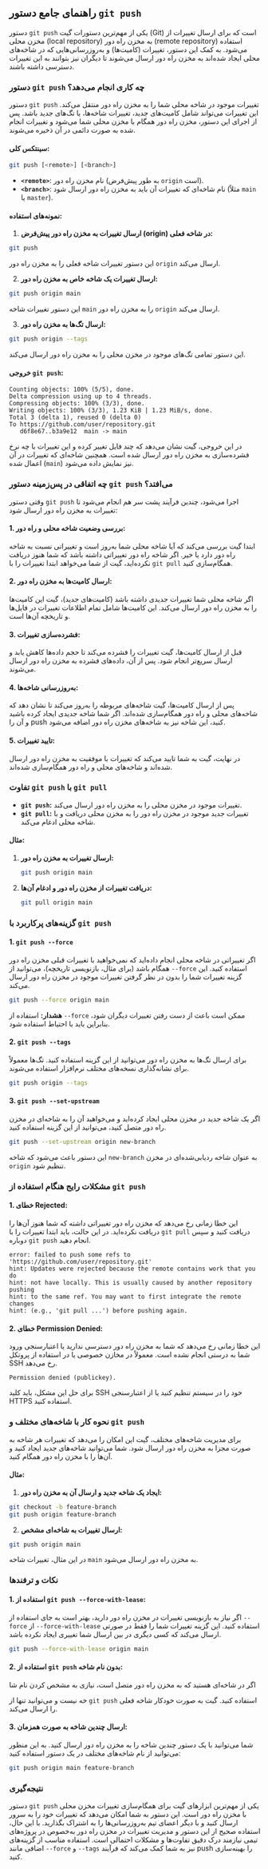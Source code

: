 ## راهنمای جامع دستور `git push`

دستور `git push` یکی از مهم‌ترین دستورات گیت (Git) است که برای ارسال تغییرات از مخزن محلی (local repository) به مخزن راه دور (remote repository) استفاده می‌شود. به کمک این دستور، تغییرات (کامیت‌ها) و به‌روزرسانی‌هایی که در شاخه‌های محلی ایجاد شده‌اند به مخزن راه دور ارسال می‌شوند تا دیگران نیز بتوانند به این تغییرات دسترسی داشته باشند.

### دستور `git push` چه کاری انجام می‌دهد؟

دستور `git push` تغییرات موجود در شاخه محلی شما را به مخزن راه دور منتقل می‌کند. این تغییرات می‌تواند شامل کامیت‌های جدید، تغییرات شاخه‌ها، یا تگ‌های جدید باشد. پس از اجرای این دستور، مخزن راه دور همگام با مخزن محلی شما می‌شود و تغییرات انجام شده به صورت دائمی در آن ذخیره می‌شوند.

#### سینتکس کلی:

```bash
git push [<remote>] [<branch>]
```

- **`<remote>`**: نام مخزن راه دور (به طور پیش‌فرض `origin` است).
- **`<branch>`**: نام شاخه‌ای که تغییرات آن باید به مخزن راه دور ارسال شود (مثلاً `main` یا `master`).

#### نمونه‌های استفاده:

1. **ارسال تغییرات به مخزن راه دور پیش‌فرض (origin) در شاخه فعلی:**

```bash
git push
```

این دستور تغییرات شاخه فعلی را به مخزن راه دور `origin` ارسال می‌کند.

2. **ارسال تغییرات یک شاخه خاص به مخزن راه دور:**

```bash
git push origin main
```

این دستور تغییرات شاخه `main` را به مخزن راه دور `origin` ارسال می‌کند.

3. **ارسال تگ‌ها به مخزن راه دور:**

```bash
git push origin --tags
```

این دستور تمامی تگ‌های موجود در مخزن محلی را به مخزن راه دور ارسال می‌کند.

#### خروجی `git push`:

```plaintext
Counting objects: 100% (5/5), done.
Delta compression using up to 4 threads.
Compressing objects: 100% (3/3), done.
Writing objects: 100% (3/3), 1.23 KiB | 1.23 MiB/s, done.
Total 3 (delta 1), reused 0 (delta 0)
To https://github.com/user/repository.git
   d6f8e67..b3a9e12  main -> main
```

در این خروجی، گیت نشان می‌دهد که چند فایل تغییر کرده و این تغییرات با چه نرخ فشرده‌سازی به مخزن راه دور ارسال شده است. همچنین شاخه‌ای که تغییرات در آن اعمال شده (`main`) نیز نمایش داده می‌شود.

### چه اتفاقی در پس‌زمینه دستور `git push` می‌افتد؟

وقتی دستور `git push` اجرا می‌شود، چندین فرآیند پشت سر هم انجام می‌شود تا تغییرات به مخزن راه دور ارسال شود:

#### 1. **بررسی وضعیت شاخه محلی و راه دور:**

ابتدا گیت بررسی می‌کند که آیا شاخه محلی شما به‌روز است و تغییراتی نسبت به شاخه راه دور دارد یا خیر. اگر شاخه راه دور تغییراتی داشته باشد که شما هنوز دریافت نکرده‌اید، گیت از شما می‌خواهد ابتدا تغییرات را با `git pull` همگام‌سازی کنید.

#### 2. **ارسال کامیت‌ها به مخزن راه دور:**

اگر شاخه محلی شما تغییرات جدیدی داشته باشد (کامیت‌های جدید)، گیت این کامیت‌ها را به مخزن راه دور ارسال می‌کند. این کامیت‌ها شامل تمام اطلاعات تغییرات در فایل‌ها و تاریخچه آن‌ها است.

#### 3. **فشرده‌سازی تغییرات:**

قبل از ارسال کامیت‌ها، گیت تغییرات را فشرده می‌کند تا حجم داده‌ها کاهش یابد و ارسال سریع‌تر انجام شود. پس از آن، داده‌های فشرده به مخزن راه دور ارسال می‌شوند.

#### 4. **به‌روزرسانی شاخه‌ها:**

پس از ارسال کامیت‌ها، گیت شاخه‌های مربوطه را به‌روز می‌کند تا نشان دهد که شاخه‌های محلی و راه دور همگام‌سازی شده‌اند. اگر شما شاخه جدیدی ایجاد کرده باشید و آن را push کنید، این شاخه نیز به شاخه‌های مخزن راه دور اضافه می‌شود.

#### 5. **تایید تغییرات:**

در نهایت، گیت به شما تایید می‌کند که تغییرات با موفقیت به مخزن راه دور ارسال شده‌اند و شاخه‌های محلی و راه دور همگام‌سازی شده‌اند.

### تفاوت `git push` با `git pull`

- **`git push`:** تغییرات موجود در مخزن محلی را به مخزن راه دور ارسال می‌کند.
- **`git pull`:** تغییرات جدید موجود در مخزن راه دور را به مخزن محلی دریافت و با شاخه محلی ادغام می‌کند.

#### مثال:

1. **ارسال تغییرات به مخزن راه دور:**

   ```bash
   git push origin main
   ```

2. **دریافت تغییرات از مخزن راه دور و ادغام آن‌ها:**
   ```bash
   git pull origin main
   ```

### گزینه‌های پرکاربرد با `git push`

#### 1. **`git push --force`**

اگر تغییراتی در شاخه محلی انجام داده‌اید که نمی‌خواهید با تغییرات قبلی مخزن راه دور همگام باشد (برای مثال، بازنویسی تاریخچه)، می‌توانید از `--force` استفاده کنید. این گزینه تغییرات شما را بدون در نظر گرفتن تغییرات موجود در مخزن راه دور ارسال می‌کند.

```bash
git push --force origin main
```

**هشدار:** استفاده از `--force` ممکن است باعث از دست رفتن تغییرات دیگران شود، بنابراین باید با احتیاط استفاده شود.

#### 2. **`git push --tags`**

برای ارسال تگ‌ها به مخزن راه دور می‌توانید از این گزینه استفاده کنید. تگ‌ها معمولاً برای نشانه‌گذاری نسخه‌های مختلف نرم‌افزار استفاده می‌شوند.

```bash
git push origin --tags
```

#### 3. **`git push --set-upstream`**

اگر یک شاخه جدید در مخزن محلی ایجاد کرده‌اید و می‌خواهید آن را به شاخه‌ای در مخزن راه دور متصل کنید، می‌توانید از این گزینه استفاده کنید.

```bash
git push --set-upstream origin new-branch
```

این دستور باعث می‌شود که شاخه `new-branch` به عنوان شاخه ردیابی‌شده‌ای در مخزن `origin` تنظیم شود.

### مشکلات رایج هنگام استفاده از `git push`

#### 1. **خطای Rejected:**

این خطا زمانی رخ می‌دهد که مخزن راه دور تغییراتی داشته که شما هنوز آن‌ها را دریافت نکرده‌اید. در این حالت، باید ابتدا تغییرات را با `git pull` دریافت کنید و سپس دوباره `git push` انجام دهید.

```plaintext
error: failed to push some refs to 'https://github.com/user/repository.git'
hint: Updates were rejected because the remote contains work that you do
hint: not have locally. This is usually caused by another repository pushing
hint: to the same ref. You may want to first integrate the remote changes
hint: (e.g., 'git pull ...') before pushing again.
```

#### 2. **خطای Permission Denied:**

این خطا زمانی رخ می‌دهد که شما به مخزن راه دور دسترسی ندارید یا اعتبارسنجی ورود شما به درستی انجام نشده است. معمولاً در مخازن خصوصی یا در استفاده از پروتکل SSH رخ می‌دهد.

```plaintext
Permission denied (publickey).
```

برای حل این مشکل، باید کلید SSH خود را در سیستم تنظیم کنید یا از اعتبارسنجی HTTPS استفاده کنید.

### نحوه کار با شاخه‌های مختلف و `git push`

برای مدیریت شاخه‌های مختلف، گیت این امکان را می‌دهد که تغییرات هر شاخه به صورت مجزا به مخزن راه دور ارسال شود. شما می‌توانید شاخه‌های جدید ایجاد کنید و آن‌ها را با مخزن راه دور همگام کنید.

#### مثال:

1. **ایجاد یک شاخه جدید و ارسال آن به مخزن راه دور:**

```bash
git checkout -b feature-branch
git push origin feature-branch
```

2. **ارسال تغییرات به شاخه‌ای مشخص:**

```bash
git push origin main
```

در این مثال، تغییرات شاخه `main` به مخزن راه دور ارسال می‌شود.

### نکات و ترفندها

#### 1. **استفاده از `git push --force-with-lease`:**

اگر نیاز به بازنویسی تغییرات در مخزن راه دور دارید، بهتر است به جای استفاده از `--force` از `--force-with-lease` استفاده کنید. این گزینه تغییرات شما را فقط در صورتی ارسال می‌کند که کسی دیگری در بین ارسال شما تغییری ایجاد نکرده باشد.

```bash
git push --force-with-lease origin main
```

#### 2. **استفاده از `git push` بدون نام شاخه:**

اگر در شاخه‌ای هستید که به مخزن راه دور متصل است، نیازی به مشخص کردن نام شا

خه نیست و می‌توانید تنها از `git push` استفاده کنید. گیت به صورت خودکار شاخه فعلی را ارسال می‌کند.

#### 3. **ارسال چندین شاخه به صورت همزمان:**

شما می‌توانید با یک دستور چندین شاخه را به مخزن راه دور ارسال کنید. به این منظور می‌توانید از نام شاخه‌های مختلف در یک دستور استفاده کنید:

```bash
git push origin main feature-branch
```

### نتیجه‌گیری

دستور `git push` یکی از مهم‌ترین ابزارهای گیت برای همگام‌سازی تغییرات مخزن محلی با مخزن راه دور است. این دستور به شما امکان می‌دهد که تغییرات خود را به سرور ارسال کنید و با دیگر اعضای تیم به‌روزرسانی‌ها را به اشتراک بگذارید. با این حال، استفاده صحیح از این دستور و مدیریت تغییرات در مخزن راه دور به‌خصوص در پروژه‌های تیمی نیازمند درک دقیق تفاوت‌ها و مشکلات احتمالی است. استفاده مناسب از گزینه‌های اضافی مانند `--force` و `--tags` نیز به شما کمک می‌کند که فرآیند push را بهینه‌سازی کنید.
